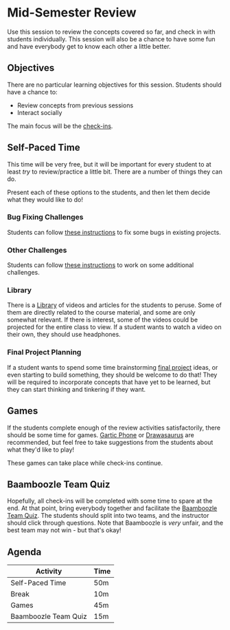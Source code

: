 # Mid-Semester Review
Use this session to review the concepts covered so far, and check in with students individually. This session will also be a chance to have some fun and have everybody get to know each other a little better.

## Objectives
There are no particular learning objectives for this session. Students should have a chance to:

- Review concepts from previous sessions
- Interact socially

The main focus will be the [check-ins](https://github.com/hytechclub/hytechclub.github.io/blob/main/CheckIns.md#check-ins).

## Self-Paced Time
This time will be very free, but it will be important for every student to at least _try_ to review/practice a little bit. There are a number of things they can do.

Present each of these options to the students, and then let them decide what they would like to do!

### Bug Fixing Challenges
Students can follow [these instructions](BugFixing.md) to fix some bugs in existing projects.

### Other Challenges
Students can follow [these instructions](Challenges.md) to work on some additional challenges.

### Library
There is a [Library](Library.md) of videos and articles for the students to peruse. Some of them are directly related to the course material, and some are only somewhat relevant. If there is interest, some of the videos could be projected for the entire class to view. If a student wants to watch a video on their own, they should use headphones.

### Final Project Planning
If a student wants to spend some time brainstorming [final project](../FinalProject/README.md) ideas, or even starting to build something, they should be welcome to do that! They will be required to incorporate concepts that have yet to be learned, but they can start thinking and tinkering if they want.

## Games
If the students complete enough of the review activities satisfactorily, there should be some time for games. [Gartic Phone](https://garticphone.com/) or [Drawasaurus](https://www.drawasaurus.org/) are recommended, but feel free to take suggestions from the students about what they'd like to play!

These games can take place while check-ins continue.

## Baamboozle Team Quiz
Hopefully, all check-ins will be completed with some time to spare at the end. At that point, bring everybody together and facilitate the [Baamboozle Team Quiz](TODO). The students should split into two teams, and the instructor should click through questions. Note that Baamboozle is _very_ unfair, and the best team may not win - but that's okay!

## Agenda

| Activity | Time |
|-|-|
| Self-Paced Time | 50m |
| Break | 10m |
| Games | 45m |
| Baamboozle Team Quiz | 15m |
